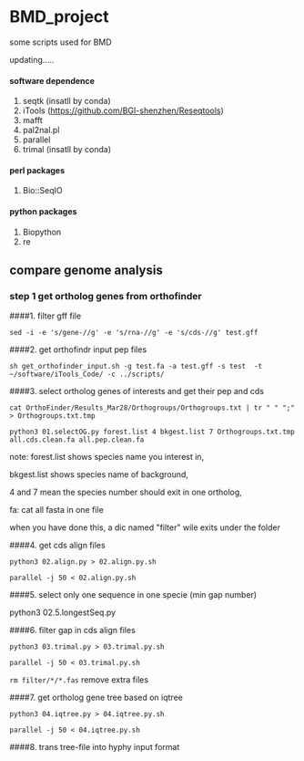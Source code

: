 # BMD_project
some scripts used for BMD

updating.....

#### software dependence
1. seqtk (insatll by conda)
2. iTools (https://github.com/BGI-shenzhen/Reseqtools)
3. mafft
4. pal2nal.pl
5. parallel
6. trimal (insatll by conda)
#### perl packages
1. Bio::SeqIO

#### python packages
1. Biopython
2. re

## compare genome analysis

### step 1 get ortholog genes from orthofinder
####1. filter gff file  

`sed -i -e 's/gene-//g' -e 's/rna-//g' -e 's/cds-//g' test.gff`

####2. get orthofindr input pep files 

`sh get_orthofinder_input.sh -g test.fa -a test.gff -s test  -t ~/software/iTools_Code/ -c ../scripts/`

####3. select ortholog genes of interests and get their pep and cds

`cat OrthoFinder/Results_Mar28/Orthogroups/Orthogroups.txt | tr " " ";"  > Orthogroups.txt.tmp `

`python3 01.selectOG.py forest.list 4 bkgest.list 7 Orthogroups.txt.tmp all.cds.clean.fa all.pep.clean.fa`

note:  forest.list shows species name you interest in,

bkgest.list shows species name of background,
       
4 and 7 mean the species number should exit in one ortholog,
        
fa: cat all fasta in one file

when you have done this, a dic named "filter" wile exits under the folder

####4. get cds align files

`python3 02.align.py > 02.align.py.sh`

`parallel -j 50 < 02.align.py.sh`

####5. select only one sequence in one specie (min gap number)

python3 02.5.longestSeq.py

####6. filter gap in cds align files 

`python3 03.trimal.py > 03.trimal.py.sh`

`parallel -j 50 < 03.trimal.py.sh`

`rm filter/*/*.fas`  remove extra files 

####7. get ortholog gene tree based on iqtree

`python3 04.iqtree.py > 04.iqtree.py.sh`

`parallel -j 50 < 04.iqtree.py.sh`

####8. trans tree-file into hyphy input format

